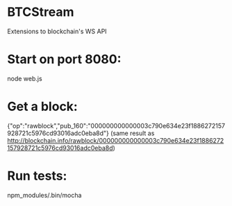 BTCStream
=========

Extensions to blockchain's WS API

Start on port 8080:
=========

node web.js

Get a block:
=========

{"op":"rawblock","pub_160":"000000000000003c790e634e23f1886272157928721c5976cd93016adc0eba8d"}
(same result as http://blockchain.info/rawblock/000000000000003c790e634e23f1886272157928721c5976cd93016adc0eba8d)

Run tests:
=========

npm_modules/.bin/mocha